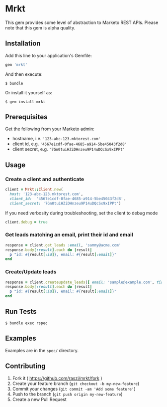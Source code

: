 # Mrkt

This gem provides some level of abstraction to Marketo REST APIs. Please note that this gem is alpha quality. 


## Installation

Add this line to your application's Gemfile:

```ruby
gem 'mrkt'
```

And then execute:

    $ bundle

Or install it yourself as:

    $ gem install mrkt


## Prerequisites

Get the following from your Marketo admin:

* hostname, i.e. `'123-abc-123.mktorest.com'`
* client id, e.g. `'4567e1cdf-0fae-4685-a914-5be45043f2d8'`
* client secret, e.g. `'7Gn0tuiHZiDHnzeu9P14uDQcSx9xIPPt'`


## Usage

### Create a client and authenticate

```ruby
client = Mrkt::Client.new(
  host: '123-abc-123.mktorest.com', 
  client_id:  '4567e1cdf-0fae-4685-a914-5be45043f2d8', 
  client_secret: '7Gn0tuiHZiDHnzeu9P14uDQcSx9xIPPt')
```

If you need verbosity during troubleshooting, set the client to debug mode

```ruby
client.debug = true
```

### Get leads matching an email, print their id and email
    
```ruby
response = client.get_leads :email, 'sammy@acme.com'
response.body[:result].each do |result|
  p "id: #{result[:id]}, email: #{result[:email]}"
end
```

### Create/Update leads

```ruby
response = client.createupdate_leads([ email: 'sample@example.com', firstName: 'John' ], lookup_field: :email)
response.body[:result].each do |result|
  p "id: #{result[:id]}, email: #{result[:email]}"
end
```


## Run Tests

    $ bundle exec rspec


## Examples

Examples are in the `spec/` directory.


## Contributing

1. Fork it ( https://github.com/raszi/mrkt/fork )
2. Create your feature branch (`git checkout -b my-new-feature`)
3. Commit your changes (`git commit -am 'Add some feature'`)
4. Push to the branch (`git push origin my-new-feature`)
5. Create a new Pull Request
